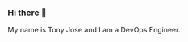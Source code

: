### Hi there 👋
My name is Tony Jose and I am a DevOps Engineer.  


<!--
[![Tony's github stats](https://github-readme-stats.vercel.app/api?username=tonykalavanal&show_icons=true&theme=dark&count_private=true)](https://github.com/anuraghazra/github-readme-stats)


**tonykalavanal/tonykalavanal** is a ✨ _special_ ✨ repository because its `README.md` (this file) appears on your GitHub profile.

Here are some ideas to get you started:

- 🔭 I’m currently working on ...
- 🌱 I’m currently learning ...
- 👯 I’m looking to collaborate on ...
- 🤔 I’m looking for help with ...
- 💬 Ask me about ...
- 📫 How to reach me: ...
- 😄 Pronouns: ...
- ⚡ Fun fact: ...
-->
